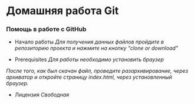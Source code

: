 # Домашняя работа Git
### Помощь в работе с GitHub

* Начало работы
*Для получения данных файлов пройдите в репозиторию проекта и нажмите на кнопку "clone or download"*

* Prerequisites
*Для работы необходимо установить браузер*


*После того, как был скачан файл, проведите разархивирование, через архиватор и откройте страницу index.html, через установленный браузер.*

* Лицензия
*Свободная*
